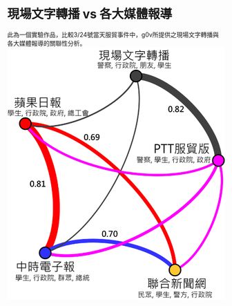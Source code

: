 ﻿現場文字轉播 vs 各大媒體報導
=======
此為一個實驗作品，比較3/24號當天服貿事件中，g0v所提供之現場文字轉播與各大媒體報導的關聯性分析。
![](https://github.com/JohnsonHsieh/ecfa/raw/master/0324-ecfa.png)